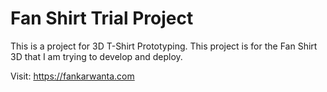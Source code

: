# Fan Shirt Trial Project

This is a project for 3D T-Shirt Prototyping.
This project is for the Fan Shirt 3D that I am trying to develop and deploy.

Visit: https://fankarwanta.com 
